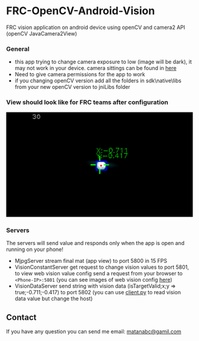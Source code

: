 # FRC-OpenCV-Android-Vision
FRC vision application on android device using openCV and camera2 API (openCV JavaCamera2View)

### General
 * this app trying to change camera exposure to low (image will be dark), it may not work in your device. camera sittings can be found in [here](openCVLibrary349/src/main/java/org/opencv/android/JavaCamera2View.java#L209)
 * Need to give camera permissions for the app to work
 * if you changing openCV version add all the folders in sdk\native\libs from your new openCV version to jniLibs folder

### View should look like for FRC teams after configuration
![App view](/images/vision_test_screen_shoot.png)

### Servers
The servers will send value and responds only when the app is open and running on your phone! 
 * MjpgServer stream final mat (app view) to port 5800 in 15 FPS
 * VisionConstantServer get request to change vision values to port 5801, to view web vision value config send a request from your browser to `<Phone-IP>:5801` (you can see images of web vision config [here](images/vision_config_pages))
 * VisionDataServer send string with vision data (isTargetValid;x;y => true;-0.711;-0.417) to port 5802 (you can use [client.py](client/client.py) to read vision data value but change the host)

## Contact
If you have any question you can send me email: matanabc@gamil.com